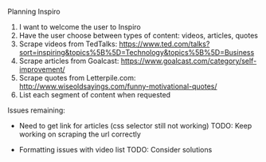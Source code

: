 Planning Inspiro

1. I want to welcome the user to Inspiro
2. Have the user choose between types of content: videos, articles, quotes
3. Scrape videos from TedTalks: https://www.ted.com/talks?sort=inspiring&topics%5B%5D=Technology&topics%5B%5D=Business
4. Scrape articles from Goalcast: https://www.goalcast.com/category/self-improvement/
5. Scrape quotes from Letterpile.com: http://www.wiseoldsayings.com/funny-motivational-quotes/
6. List each segment of content when requested


Issues remaining:
- Need to get link for articles (css selector still not working)
TODO: Keep working on scraping the url correctly

- Formatting issues with video list
TODO: Consider solutions
